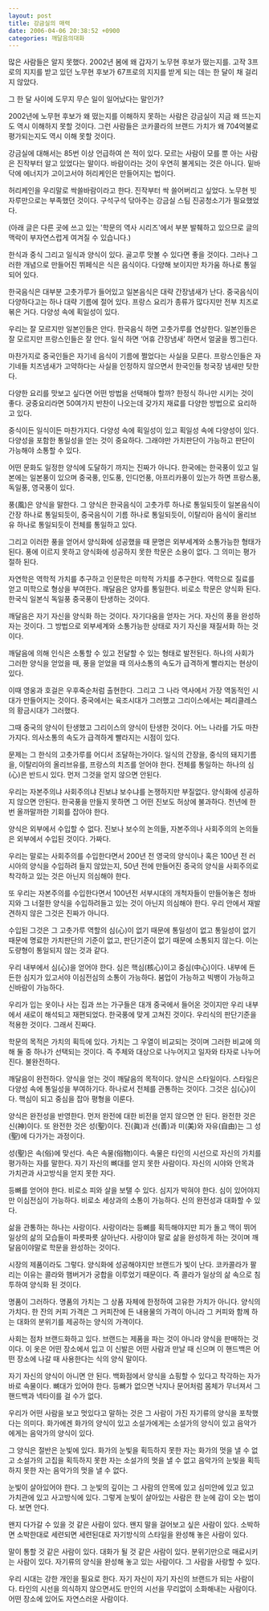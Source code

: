 ```yaml
---
layout: post
title: 강금실의 매력
date: 2006-04-06 20:38:52 +0900
categories: 깨달음의대화
---
```

많은 사람들은 알지 못했다. 2002년 봄에 왜 갑자기 노무현 후보가 떴는지를. 고작 3프로의 지지를 받고 있던 노무현 후보가 67프로의 지지를 받게 되는 데는 한 달이 채 걸리지 않았다. 

그 한 달 사이에 도무지 무슨 일이 일어났다는 말인가? 

2002년에 노무현 후보가 왜 떴는지를 이해하지 못하는 사람은 강금실이 지금 왜 뜨는지도 역시 이해하지 못할 것이다. 그런 사람들은 코카콜라의 브랜드 가치가 왜 704억불로 평가되는지도 역시 이해 못할 것이다. 

강금실에 대해서는 85번 이상 언급하여 쓴 적이 있다. 모르는 사람이 모를 뿐 아는 사람은 진작부터 알고 있었다는 말이다. 바람이라는 것이 우연히 불게되는 것은 아니다. 밑바닥에 에너지가 고이고서야 허리케인은 만들어지는 법이다. 

허리케인을 우리말로 싹쓸바람이라고 한다. 진작부터 싹 쓸어버리고 싶었다. 노무현 빗자루만으로는 부족했던 것이다. 구석구석 닦아주는 강금실 스팀 진공청소기가 필요했었다. 

(아래 글은 다른 곳에 쓰고 있는 '학문의 역사 시리즈'에서 부분 발췌하고 있으므로 글의 맥락이 부자연스럽게 여겨질 수 있습니다.)





한식과 중식 그리고 일식과 양식이 있다. 골고루 맛볼 수 있다면 좋을 것이다. 그러나 그러한 개념으로 만들어진 뷔페식은 식은 음식이다. 다양해 보이지만 차가움 하나로 통일되어 있다. 

한국음식은 대부분 고춧가루가 들어있고 일본음식은 대략 간장냄새가 난다. 중국음식이 다양하다고는 하나 대략 기름에 절어 있다. 프랑스 요리가 종류가 많다지만 전부 치즈로 볶은 거다. 다양성 속에 획일성이 있다. 

우리는 잘 모르지만 일본인들은 안다. 한국음식 하면 고춧가루를 연상한다. 일본인들은 잘 모르지만 프랑스인들은 잘 안다. 일식 하면 ‘어휴 간장냄새’ 하면서 얼굴을 찡그린다. 

마찬가지로 중국인들은 자기네 음식이 기름에 쩔었다는 사실을 모른다. 프랑스인들은 자기네들 치즈냄새가 고약하다는 사실을 인정하지 않으면서 한국인들 청국장 냄새만 탓한다. 

다양한 요리를 맛보고 싶다면 어떤 방법을 선택해야 할까? 한정식 하나만 시키는 것이 좋다. 궁중요리라면 50여가지 반찬이 나오는데 갖가지 재료를 다양한 방법으로 요리하고 있다. 

중식이든 일식이든 마찬가지다. 다양성 속에 획일성이 있고 획일성 속에 다양성이 있다. 다양성을 포함한 통일성을 얻는 것이 중요하다. 그래야만 가치판단이 가능하고 판단이 가능해야 소통할 수 있다. 

어떤 문화도 일정한 양식에 도달하기 까지는 진짜가 아니다. 한국에는 한국풍이 있고 일본에는 일본풍이 있으며 중국풍, 인도풍, 인디언풍, 아프리카풍이 있는가 하면 프랑스풍, 독일풍, 영국풍이 있다. 

풍(風)은 양식을 말한다. 그 양식은 한국음식이 고춧가루 하나로 통일되듯이 일본음식이 간장 하나로 통일되듯이, 중국음식이 기름 하나로 통일되듯이, 이탈리아 음식이 올리브유 하나로 통일되듯이 전체를 통일하고 있다. 

그리고 이러한 풍을 얻어서 양식화에 성공했을 때 문명은 외부세계와 소통가능한 형태가 된다. 풍에 이르지 못하고 양식화에 성공하지 못한 학문은 소용이 없다. 그 의미는 평가절하 된다. 

자연학은 역학적 가치를 추구하고 인문학은 미학적 가치를 추구한다. 역학으로 질료를 얻고 미학으로 형상을 부여한다. 깨달음은 양자를 통일한다. 비로소 학문은 양식화 된다. 한국식 일본식 독일풍 중국풍이 탄생하는 것이다. 

깨달음은 자기 자신을 양식화 하는 것이다. 자기다움을 얻자는 거다. 자신의 풍을 완성하자는 것이다. 그 방법으로 외부세계와 소통가능한 상태로 자기 자신을 재질서화 하는 것이다. 

깨달음에 의해 인식은 소통할 수 있고 전달할 수 있는 형태로 발전된다. 하나의 사회가 그러한 양식을 얻었을 때, 풍을 얻었을 때 의사소통의 속도가 급격하게 빨라지는 현상이 있다. 

이때 영웅과 호걸은 우후죽순처럼 출현한다. 그리고 그 나라 역사에서 가장 역동적인 시대가 만들어지는 것이다. 중국에서는 육조시대가 그러했고 그리이스에서는 페리클레스의 황금시대가 그러했다. 

그때 중국의 양식이 탄생했고 그리이스의 양식이 탄생한 것이다. 어느 나라를 가도 마찬가지다. 의사소통의 속도가 급격하게 빨라지는 시점이 있다. 

문제는 그 한식의 고춧가루를 어디서 조달하는가이다. 일식의 간장을, 중식의 돼지기름을, 이탈리아의 올리브유를, 프랑스의 치즈를 얻어야 한다. 전체를 통일하는 하나의 심(心)은 반드시 있다. 먼저 그것을 얻지 않으면 안된다. 

우리는 자본주의냐 사회주의냐 진보냐 보수냐를 논쟁하지만 부질없다. 양식화에 성공하지 않으면 안된다. 한국풍을 만들지 못하면 그 어떤 진보도 허상에 불과하다. 천년에 한번 올까말까한 기회를 잡아야 한다.

양식은 외부에서 수입할 수 없다. 진보나 보수의 논의들, 자본주의나 사회주의의 논의들은 외부에서 수입된 것이다. 가짜다. 

우리는 말로는 사회주의를 수입한다면서 200년 전 영국의 양식이나 혹은 100년 전 러시아의 양식을 수입하려 들지 않았는지, 50년 전에 만들어진 중국의 양식을 사회주의로 착각하고 있는 것은 아닌지 의심해야 한다.

또 우리는 자본주의를 수입한다면서 100년전 서부시대의 개척자들이 만들어놓은 청바지와 그 너절한 양식을 수입하려들고 있는 것이 아닌지 의심해야 한다. 우리 안에서 재발견하지 않은 그것은 진짜가 아니다. 

수입된 그것은 그 고춧가루 역할의 심(心)이 없기 때문에 통일성이 없고 통일성이 없기 때문에 명료한 가치판단의 기준이 없고, 판단기준이 없기 때문에 소통되지 않는다. 이는 도량형이 통일되지 않는 것과 같다. 

우리 내부에서 심(心)을 얻어야 한다. 심은 핵심(核心)이고 중심(中心)이다. 내부에 든든한 심지가 있고서야 이심전심의 소통이 가능하다. 붐업이 가능하고 빅뱅이 가능하고 신바람이 가능하다. 

우리가 입는 옷이나 사는 집과 쓰는 가구들은 대개 중국에서 들어온 것이지만 우리 내부에서 새로이 해석되고 재편되었다. 한국풍에 맞게 고쳐진 것이다. 우리식의 판단기준을 적용한 것이다. 그래서 진짜다. 

학문의 목적은 가치의 획득에 있다. 가치는 그 우열이 비교되는 것이며 그러한 비교에 의해 둘 중 하나가 선택되는 것이다. 즉 주체와 대상으로 나누어지고 일자와 타자로 나누어진다. 불완전하다. 

깨달음이 완전하다. 양식을 얻는 것이 깨달음의 목적이다. 양식은 스타일이다. 스타일은 다양성 속에 통일성을 부여하기다. 하나로서 전체를 관통하는 것이다. 그것은 심(心)이다. 핵심이 되고 중심을 잡아 평형을 이룬다. 

양식은 완전성을 반영한다. 먼저 완전에 대한 비전을 얻지 않으면 안 된다. 완전한 것은 신(神)이다. 또 완전한 것은 성(聖)이다. 진(眞)과 선(善)과 미(美)와 자유(自由)는 그 성(聖)에 다가가는 과정이다. 

성(聖)은 속(俗)에 맞선다. 속은 속물(俗物)이다. 속물은 타인의 시선으로 자신의 가치를 평가하는 자를 말한다. 자기 자신의 뼈대를 얻지 못한 사람이다. 자신의 시야와 안목과 가치관과 사고방식을 얻지 못한 자다. 

등뼈를 얻어야 한다. 비로소 피와 살을 보탤 수 있다. 심지가 박혀야 한다. 심이 있어야지만 이심전심이 가능하다. 비로소 세상과의 소통이 가능하다. 신의 완전성과 대화할 수 있다. 

삶을 관통하는 하나는 사랑이다. 사랑이라는 등뼈를 획득해야지만 피가 돌고 맥이 뛰어 일상의 삶의 모습들이 파릇파릇 살아난다. 사랑이야 말로 삶을 완성하게 하는 것이며 깨달음이야말로 학문을 완성하는 것이다.

시장의 제품이라도 그렇다. 양식화에 성공해야지만 브랜드가 빛이 난다. 코카콜라가 팔리는 이유는 콜라와 햄버거가 궁합을 이루었기 때문이다. 즉 콜라가 일상의 삶 속으로 침투하여 양식화 된 것이다. 

명품이 그러하다. 명품의 가치는 그 상품 자체에 한정하여 고유한 가치가 아니다. 양식의 가치다. 한 잔의 커피 가격은 그 커피잔에 든 내용물의 가격이 아니라 그 커피와 함께 하는 대화의 분위기를 제공하는 양식의 가격이다. 

사회는 점차 브랜드화하고 있다. 브랜드는 제품을 파는 것이 아니라 양식을 판매하는 것이다. 이 옷은 어떤 장소에서 입고 이 신발은 어떤 사람과 만날 때 신으며 이 핸드백은 어떤 장소에 나갈 때 사용한다는 식의 양식 말이다. 

자기 자신의 양식이 아니면 안 된다. 백화점에서 양식을 쇼핑할 수 있다고 착각하는 자가 바로 속물이다. 뼈대가 있어야 한다. 등뼈가 없으면 낙지나 문어처럼 몸체가 무너져서 그 핸드백과 넥타이를 걸 수가 없다. 

우리가 어떤 사람을 보고 멋있다고 말하는 것은 그 사람이 가진 자기류의 양식을 포착했다는 의미다. 화가에겐 화가의 양식이 있고 소설가에게는 소설가의 양식이 있고 음악가에게는 음악가의 양식이 있다. 

그 양식은 절반은 눈빛에 있다. 화가의 눈빛을 획득하지 못한 자는 화가의 멋을 낼 수 없고 소설가의 고집을 획득하지 못한 자는 소설가의 멋을 낼 수 없고 음악가의 눈빛을 획득하지 못한 자는 음악가의 멋을 낼 수 없다.

눈빛이 살아있어야 한다. 그 눈빛의 깊이는 그 사람의 안목에 있고 심미안에 있고 있고 가치관에 있고 사고방식에 있다. 그렇게 눈빛이 살아있는 사람은 한 눈에 감이 오는 법이다. 보면 안다. 

왠지 다가갈 수 있을 것 같은 사람이 있다. 왠지 말을 걸어보고 싶은 사람이 있다. 소박하면 소박한대로 세련되면 세련된대로 자기방식의 스타일을 완성해 놓은 사람이 있다. 

말이 통할 것 같은 사람이 있다. 대화가 될 것 같은 사람이 있다. 분위기만으로 매료시키는 사람이 있다. 자기류의 양식을 완성해 놓고 있는 사람이다. 그 사람을 사랑할 수 있다. 

우리 시대는 강한 개인을 필요로 한다. 자기 자신이 자기 자신의 브랜드가 되는 사람이다. 타인의 시선을 의식하지 않으면서도 만인의 시선을 무리없이 소화해내는 사람이다. 어떤 장소에 있어도 자연스러운 사람이다.
